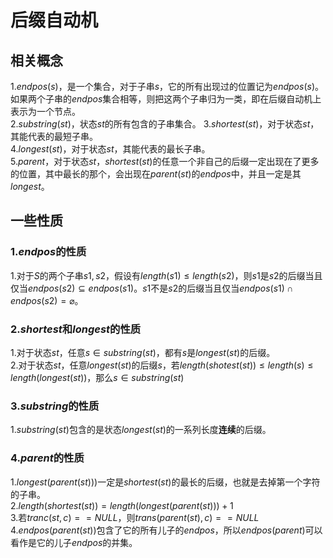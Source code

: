 # 后缀自动机
## 相关概念
1.$endpos(s)$，是一个集合，对于子串$s$，它的所有出现过的位置记为$endpos(s)$。如果两个子串的$endpos$集合相等，则把这两个子串归为一类，即在后缀自动机上表示为一个节点。  
2.$substring(st)$，状态$st$的所有包含的子串集合。
3.$shortest(st)$，对于状态$st$，其能代表的最短子串。  
4.$longest(st)$，对于状态$st$，其能代表的最长子串。  
5.$parent$，对于状态$st$，$shortest(st)$的任意一个非自己的后缀一定出现在了更多的位置，其中最长的那个，会出现在$parent(st)$的$endpos$中，并且一定是其$longest$。  

## 一些性质
### 1.$endpos$的性质
1.对于$S$的两个子串$s1,s2$，假设有$length(s1) \le length(s2)$，则$s1$是$s2$的后缀当且仅当$endpos(s2) \subseteq endpos(s1)$。$s1$不是$s2$的后缀当且仅当$endpos(s1) \cap endpos(s2)=\varnothing$。
### 2.$shortest$和$longest$的性质
1.对于状态$st$，任意$s \in substring(st)$，都有$s$是$longest(st)$的后缀。  
2.对于状态$st$，任意$longest(st)$的后缀$s$，若$length(shotest(st)) \le length(s) \le length(longest(st))$，那么$s \in substring(st)$
### 3.$substring$的性质
1.$substring(st)$包含的是状态$longest(st)$的一系列长度**连续**的后缀。
### 4.$parent$的性质
1.$longest(parent(st)))$一定是$shortest(st)$的最长的后缀，也就是去掉第一个字符的子串。  
2.$length(shortest(st))=length(longest(parent(st)))+1$  
3.若$tranc(st,c)==NULL$，则$trans(parent(st),c)==NULL$  
4.$endpos(parent(st))$包含了它的所有儿子的$endpos$，所以$endpos(parent)$可以看作是它的儿子$endpos$的并集。
